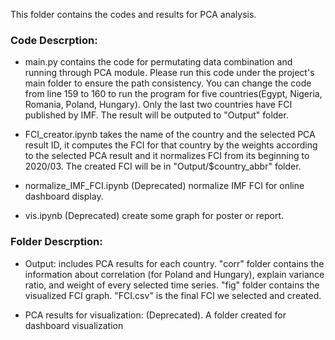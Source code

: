 This folder contains the codes and results for PCA analysis.

### Code Descrption:

- main.py contains the code for permutating data combination and running through PCA module. Please run this code under the project's main folder to ensure the path consistency. You can change the code from line 159 to 160 to run the program for five countries(Egypt, Nigeria, Romania, Poland, Hungary). Only the last two countries have FCI published by IMF. The result will be outputed to "Output" folder.

- FCI_creator.ipynb takes the name of the country and the selected PCA result ID, it computes the FCI for that country by the weights according to the selected PCA result and it normalizes FCI from its beginning to 2020/03. The created FCI will be in "Output/$country_abbr" folder.

- normalize_IMF_FCI.ipynb (Deprecated) normalize IMF FCI for online dashboard display.

- vis.ipynb (Deprecated) create some graph for poster or report.

### Folder Descrption:

- Output: includes PCA results for each country. "corr" folder contains the information about correlation (for Poland and Hungary), explain variance ratio, and weight of every selected time series. "fig" folder contains the visualized FCI graph. "FCI.csv" is the final FCI we selected and created.

- PCA results for visualization: (Deprecated). A folder created for dashboard visualization
